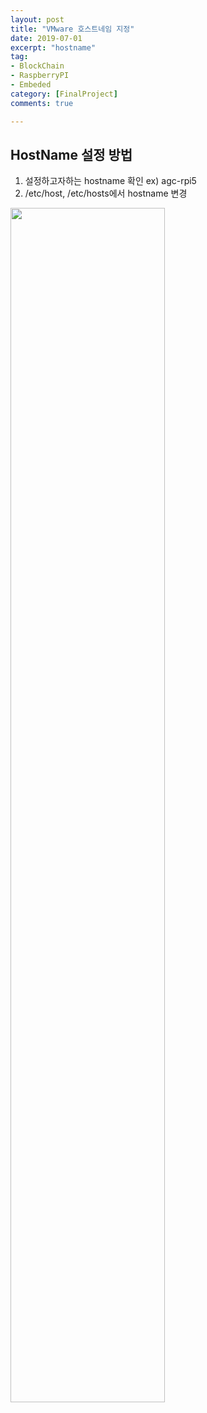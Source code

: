 ```yaml
---
layout: post
title: "VMware 호스트네임 지정"
date: 2019-07-01
excerpt: "hostname"
tag:
- BlockChain
- RaspberryPI
- Embeded
category: [FinalProject]
comments: true

---
```


## HostName 설정 방법

1. 설정하고자하는 hostname 확인 ex) agc-rpi5
2. /etc/host, /etc/hosts에서 hostname 변경

<img src = "https://traveloving2030.github.io/jiwon/assets/img/post/hostname.PNG" width = "70%" />



